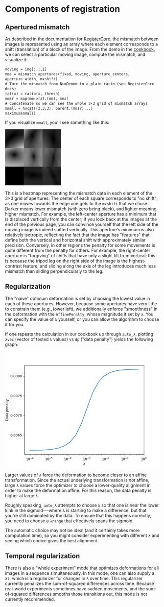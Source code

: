 # Components of registration

## Apertured mismatch

As described in the documentation for [RegisterCore](https://github.com/HolyLab/RegisterCore.jl),
the mismatch between images is represented using an array where each element corresponds to a shift (translation) of a block of the image.
From the demo in the [cookbook](@ref), we can select a particular moving image,
compute the mismatch, and visualize it:

```jldoctest cookbook
moving = img[:,:,1]
mms = mismatch_apertures(fixed, moving, aperture_centers, aperture_width, mxshift)
# Turn the mismatch from NumDenom to a plain ratio (see RegisterCore docs)
rat(x) = ratio(x, thresh)
mmsr = map(mm->rat.(mm), mms)
# Concatenate so we can see the whole 3×3 grid of mismatch arrays
mmall = hvcat((3,3,3), parent.(mmsr)...)
maximum(mmall)
```

If you visualize `mmall`, you'll see something like this:

![mmall](assets/mm.png)

This is a heatmap representing the mismatch data in each element of the 3×3 grid of apertures.
The center of each square corresponds to "no shift"; as one moves towards the edge one gets to the `mxshift` that we chose.
Darker means lower mismatch (with zero being black), and lighter meaning higher mismatch.
For example, the left-center aperture has a minimum that is displaced vertically from the center; if you look back at the images at the end of the previous page, you can convince yourself that the left side of the moving image is indeed shifted vertically.
This aperture's minimum is also relatively isotropic, reflecting the fact that the image has "features" that define both the vertical and horizontal shift with approximately similar precision.
Conversely, in other regions
the penalty for some movements is quite different from the penalty for others.
For example, the right-center aperture is "forgiving" of shifts that have only a slight tilt from vertical; this is because the tripod leg on the right side of the image is the highest-contrast feature, and sliding along the axis of the leg introduces much less mismatch than sliding perpendicularly to the leg.

## Regularization

The "naive" optimum deformation is set by choosing the lowest value in each of these apertures.
However, because some apertures have very little to constrain them (e.g., lower left),
we additionally enforce "smoothness" in the deformation with the `AffinePenalty`,
whose magnitude it set by `λ`.
You can specify the value of `λ` yourself, or you can allow the algorithm to choose it for you.

If one repeats the calculation in our cookbook up through `auto_λ`,
plotting `λvec` (vector of tested `λ` values) vs `dp` ("data penalty") yields the
following graph:

![lambda](assets/lambda.png)

Larger values of `λ` force the deformation to become closer to an affine transformation.
Since the actual underlying transformation is *not* affine, large `λ` values
force the optimizer to choose a lower-quality alignment in order to make the deformation affine.
For this reason, the data penalty is higher at large `λ`.

Roughly speaking, `auto_λ` attempts to choose `λ` so that one is near the lower kink in the sigmoid---where `λ` is starting to make a difference, but that you're still dominated by the data.
To ensure that this happens correctly, you need to choose a `λrange` that effectively spans the sigmoid.

The automatic choice may not be ideal (and it certainly takes more computation time),
so you might consider experimenting with different `λ` and seeing which choice gives
the best alignment.

## Temporal regularization

There is also a "whole experiment" mode that optimizes deformations for all images
in a sequence simultaneously.
In this mode, one can also supply a `λt`, which is a regularizer for changes in
`λ` over time.
This regularizer currently penalizes the sum-of-squared differences across time.
Because real-world experiments sometimes have sudden movements, and the sum-of-squared differences smooths those transitions out, this mode is not currently recommended.
